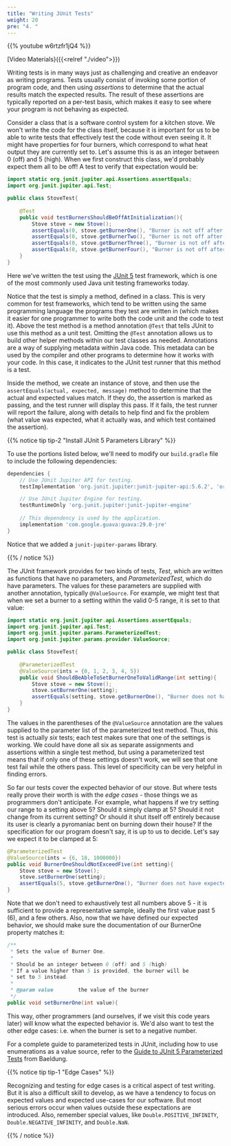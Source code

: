 ```yaml
---
title: "Writing JUnit Tests"
weight: 20
pre: "4. "
---
```


{{% youtube w6rtzfr1jQ4 %}}

[Video Materials}({{<relref "./video">}})

Writing tests is in many ways just as challenging and creative an endeavor as writing programs.  Tests usually consist of invoking some portion of program code, and then using _assertions_ to determine that the actual results match the expected results.  The result of these assertions are typically reported on a per-test basis, which makes it easy to see where your program is not behaving as expected.  

Consider a class that is a software control system for a kitchen stove. We won't write the code for the class itself, because it is important for us to be able to write tests that effectively test the code without even seeing it. It might have properties for four burners, which correspond to what heat output they are currently set to.  Let's assume this is as an integer between 0 (off) and 5 (high).  When we first construct this class, we'd probably expect them all to be off!  A test to verify that expectation would be:

```java
import static org.junit.jupiter.api.Assertions.assertEquals;
import org.junit.jupiter.api.Test;

public class StoveTest{
    
    @Test
    public void testBurnersShouldBeOffAtInitialization(){
        Stove stove = new Stove();
        assertEquals(0, stove.getBurnerOne(), "Burner is not off after initialization");
        assertEquals(0, stove.getBurnerTwo(), "Burner is not off after initialization");
        assertEquals(0, stove.getBurnerThree(), "Burner is not off after initialization");
        assertEquals(0, stove.getBurnerFour(), "Burner is not off after initialization");
    }
}
```

Here we've written the test using the [JUnit 5](https://junit.org/junit5/docs/current/user-guide/) test framework, which is one of the most commonly used Java unit testing frameworks today.

Notice that the test is simply a method, defined in a class.  This is very common for test frameworks, which tend to be written using the same programming language the programs they test are written in (which makes it easier for one programmer to write both the code unit and the code to test it).  Above the test method is a method annotation `@Test` that tells JUnit to use this method as a unit test. Omitting the `@Test` annotation allows us to build other helper methods within our test classes as needed.  Annotations are a way of supplying metadata within Java code.  This metadata can be used by the compiler and other programs to determine how it works with your code.  In this case, it indicates to the JUnit test runner that this method is a test.

Inside the method, we create an instance of stove, and then use the `assertEquals(actual, expected, message)` method to determine that the actual and expected values match.  If they do, the assertion is marked as passing, and the test runner will display this pass.  If it fails, the test runner will report the failure, along with details to help find and fix the problem (what value was expected, what it actually was, and which test contained the assertion).

{{% notice tip tip-2 "Install JUnit 5 Parameters Library" %}}

To use the portions listed below, we'll need to modify our `build.gradle` file to include the following dependencies:

```gradle
dependencies {
    // Use JUnit Jupiter API for testing.
    testImplementation 'org.junit.jupiter:junit-jupiter-api:5.6.2', 'org.hamcrest:hamcrest:2.2', 'org.junit.jupiter:junit-jupiter-params'

    // Use JUnit Jupiter Engine for testing.
    testRuntimeOnly 'org.junit.jupiter:junit-jupiter-engine'
    
    // This dependency is used by the application.
    implementation 'com.google.guava:guava:29.0-jre'
}
```

Notice that we added a `junit-jupiter-params` library.

{{% / notice %}}

The JUnit framework provides for two kinds of tests, _Test_, which are written as functions that have no parameters, and _ParameterizedTest_, which do have parameters.  The values for these parameters are supplied with another annotation, typically `@ValueSource`.  For example, we might test that when we set a burner to a setting within the valid 0-5 range, it is set to that value:

```java
import static org.junit.jupiter.api.Assertions.assertEquals;
import org.junit.jupiter.api.Test;
import org.junit.jupiter.params.ParameterizedTest;
import org.junit.jupiter.params.provider.ValueSource;

public class StoveTest{
    
    @ParameterizedTest
    @ValueSource(ints = {0, 1, 2, 3, 4, 5})
    public void ShouldBeAbleToSetBurnerOneToValidRange(int setting){
        Stove stove = new Stove();
        stove.setBurnerOne(setting);
        assertEquals(setting, stove.getBurnerOne(), "Burner does not have expected value");
    }
}
```

The values in the parentheses of the `@ValueSource` annotation are the values supplied to the parameter list of the parameterized test method.  Thus, this test is actually _six_ tests; each test makes sure that one of the settings is working.  We could have done all six as separate assignments and assertions within a single test method, but using a parameterized test means that if only one of these settings doesn't work, we will see that one test fail while the others pass.  This level of specificity can be very helpful in finding errors.

So far our tests cover the expected behavior of our stove.  But where tests really prove their worth is with the _edge cases_ - those things we as programmers don't anticipate.  For example, what happens if we try setting our range to a setting above 5?  Should it simply clamp at 5?  Should it not change from its current setting?  Or should it shut itself off entirely because its user is clearly a pyromaniac bent on burning down their house? If the specification for our program doesn't say, it is up to us to decide.  Let's say we expect it to be clamped at 5:

```java 
@ParameterizedTest
@ValueSource(ints = {6, 18, 1000000})
public void BurnerOneShouldNotExceedFive(int setting){
    Stove stove = new Stove();
    stove.setBurnerOne(setting);
    assertEquals(5, stove.getBurnerOne(), "Burner does not have expected value");
}
```

Note that we don't need to exhaustively test all numbers above 5 - it is sufficient to provide a representative sample, ideally the first value past 5 (6), and a few others.  Also, now that we have defined our expected behavior, we should make sure the documentation of our BurnerOne property matches it:

```java
/**
 * Sets the value of Burner One.
 *
 * Should be an integer between 0 (off) and 5 (high)
 * If a value higher than 5 is provided, the burner will be 
 * set to 5 instead.
 *
 * @param value        the value of the burner
 */
public void setBurnerOne(int value){
```

This way, other programmers (and ourselves, if we visit this code years later) will know what the expected behavior is.  We'd also want to test the other edge cases: i.e. when the burner is set to a negative number.

For a complete guide to parameterized tests in JUnit, including how to use enumerations as a value source, refer to the [Guide to JUnit 5 Parameterized Tests](https://www.baeldung.com/parameterized-tests-junit-5) from Baeldung.

{{% notice tip tip-1 "Edge Cases" %}}

Recognizing and testing for edge cases is a critical aspect of test writing. But it is also a difficult skill to develop, as we have a tendency to focus on expected values and expected use-cases for our software. But most serious errors occur when values outside these expectations are introduced.  Also, remember special values, like `Double.POSITIVE_INFINITY`, `Double.NEGATIVE_INFINITY`, and `Double.NaN`.

{{% / notice %}}

